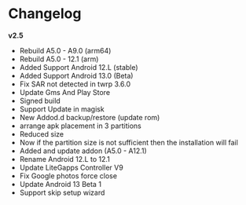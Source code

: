 # Changelog
 
**v2.5**
- Rebuild A5.0 - A9.0 (arm64)
- Rebuild A5.0 - 12.1 (arm)
- Added Support Android 12.L (stable)
- Added Support Android 13.0 (Beta)
- Fix SAR not detected in twrp 3.6.0
- Update Gms And Play Store
- Signed build
- Support Update in magisk
- New Addod.d backup/restore (update rom)
- arrange apk placement in 3 partitions
- Reduced size
- Now if the partition size is not sufficient then the installation will fail
- Added and update addon (A5.0 - A12.1)
- Rename Android 12.L to 12.1
- Update LiteGapps Controller V9
- Fix Google photos force close
- Update Android 13 Beta 1
- Support skip setup wizard

